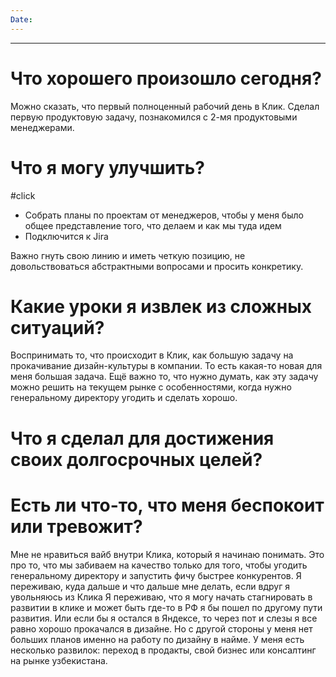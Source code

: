 ```yaml
---
Date:
---
```

---
# Что хорошего произошло сегодня?
Можно сказать, что первый полноценный рабочий день в Клик. Сделал первую продуктовую задачу, познакомился с 2-мя продуктовыми менеджерами. 

# Что я могу улучшить?
#click
- Собрать планы по проектам от менеджеров, чтобы у меня было общее представление того, что делаем и как мы туда идем
- Подключится к Jira

Важно гнуть свою линию и иметь четкую позицию, не довольствоваться абстрактными вопросами и просить конкретику. 

# Какие уроки я извлек из сложных ситуаций?
Воспринимать то, что происходит в Клик, как большую задачу на прокачивание дизайн-культуры в компании. То есть какая-то новая для меня большая задача. 
Ещё важно то, что нужно думать, как эту задачу можно решить на текущем рынке с особенностями, когда нужно генеральному директору угодить и сделать хорошо. 


# Что я сделал для достижения своих долгосрочных целей?



# Есть ли что-то, что меня беспокоит или тревожит?
Мне не нравиться вайб внутри Клика, который я начинаю понимать. Это про то, что мы забиваем на качество только для того, чтобы угодить генеральному директору и запустить фичу быстрее конкурентов. 
Я переживаю, куда дальше и что дальше мне делать, если вдруг я увольняюсь из Клика
Я переживаю, что я могу начать стагнировать в развитии в клике и может быть где-то в РФ я бы пошел по другому пути развития. Или если бы я остался в Яндексе, то через пот и слезы я все равно хорошо прокачался в дизайне. 
Но с другой стороны у меня нет больших планов именно на работу по дизайну в найме. У меня есть несколько развилок: переход в продакты, свой бизнес или консалтинг на рынке узбекистана. 






